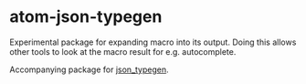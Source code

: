 # atom-json-typegen

Experimental package for expanding macro into its output. Doing this allows other tools to look at the macro result for e.g. autocomplete.

Accompanying package for [json_typegen](https://github.com/evestera/json_typegen).
